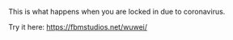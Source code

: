 

This is what happens when you are locked in due to coronavirus.

Try it here:   https://fbmstudios.net/wuwei/

